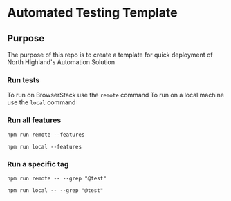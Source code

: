 # Automated Testing Template

## Purpose

The purpose of this repo is to create a template for quick deployment of North Highland's Automation Solution

### Run tests

To run on BrowserStack use the `remote` command
To run on a local machine use the `local` command

### Run all features

`npm run remote --features`

`npm run local --features`

### Run a specific tag

`npm run remote -- --grep "@test"`

`npm run local -- --grep "@test"`
